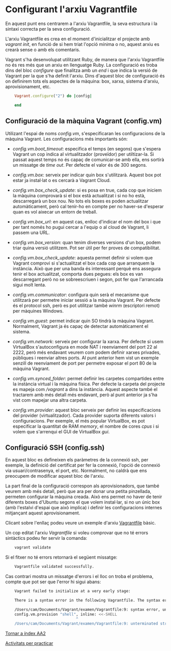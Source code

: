 # Configurant l'arxiu Vagrantfile

En aquest punt ens centrarem a l'arxiu Vagrantfile, la seva estructura i  la sintaxi correcta per la seva configuració.

L'arxiu Vagrantfile es crea en el moment d'inicialitzar el projecte amb *vagrant init*, en funció de si hem triat l'opció mínima o no, aquest arxiu es crearà sense o amb els comentaris.

Vagrant s'ha desenvolupat utilitzant Ruby, de manera que l'arxiu Vagrantfile no és res més que un arxiu en llenguatge Ruby. La configuració es troba dins del bloc *configure* que finalitza amb un *end* i que indica la versió de Vagrant per la que s'ha definit l'arxiu. Dins d'aquest bloc de configuració és on definirem tots els aspectes de la màquina: box, xarxa, sistema d'arxiu, aprovisionament, etc.

```ruby
    Vagrant.configure("2") do |config|

    end
```

## Configuració de la màquina Vagrant (config.vm)

Utilizant l'espai de noms *config.vm*, s'especificaran les configuracions de la màquina Vagrant. Les configuracions més importants són:

* *config.vm.boot_timeout*: especifica el temps (en segons) que s'espera Vagrant un cop indica al virtualitzador (proveïdor) per utiltizar-la. Si passat aquest temps no és capaç de comunicar-se amb ella, ens sortirà un missatge de *time out*. Per defecte el valor és de 300 segons.

* *config.vm.box*: serveix per indicar quin box s'utilitzarà. Aquest box pot estar ja instal·lat o es cercarà a Vagrant Cloud.

* *config.vm.box_check_update*: si es posa en true, cada cop que iniciem la màquina comprovarà si el box està actualitzat i si no ho està, descarregarà un box nou. No tots els boxes es poden actualitzar automàticament, però cal tenir-ho en compte per no haver-se d'esperar quan es vol aixecar un entorn de treball.

* *config.vm.box_url*: en aquest cas, enlloc d'indicar el nom del box i que per tant només ho pugui cercar a l'equip o al cloud de Vagrant, li passem una URL.

* *config.vm.box_version*: quan tenim diverses versions d'un box, podem triar quina versió utilitzem. Pot ser útil per fer proves de compatibilitat.

* *config.vm.box_check_update*: aquesta permet definir si volem que Vagrant comprovi si s'actualitzat el box cada cop que arranquem la instància. Això que per una banda és interessant perquè ens assegura tenir el box actualitzat, comporta dues pegues: els box es van descarregant però no se sobreescriuen i segon, pot fer que l'arrancada sigui molt lenta.

* *config.vm.communicator*: configura quin serà el mecanisme que utilitzarà per permetre iniciar sessió a la màquina Vagrant. Per defecte és el protocol ssh, però es pot utilitzar també *winrm* (escriptori remot) per màquines Windows.

* *config.vm.guest*: permet indicar quin SO tindrà la màquina Vagrant. Normalment, Vagrant ja és capaç de detectar automàticament el sistema.

* *config.vm.network*: serveix per configurar la xarxa. Per defecte si usem VirtualBox s'autoconfigura en mode NAT i reenviament del port 22 al 2222, però més endavant veurem com podem definir xarxes privades, públiques i reenviar altres ports. Al punt anterior hem vist un exemple senzill de reenviament de port per permetre exposar el port 80 de la màquina Vagrant.

* *config.vm.synced_folder*: permet definir les carpetes compartides entre la instància virtual i la màquina física. Per defecte la carpeta del projecte es mapeja com */vagrant* a dins la instància. Aquest aspecte també el tractarem amb més detall més endavant, però al punt anterior ja s'ha vist com mapejar una altra carpeta.

* *config.vm.provider*: aquest bloc serveix per definir les especificacions del provider (virtualitzador). Cada provider suporta diferents valors i configuracions. Per exemple, el més popular VirtualBox, es pot especificar la quantitat de RAM *memory*, el nombre de cores *cpus* i si volem que s'arrenqui el GUI de VirtualBox *gui*.

## Configuració SSH (config.ssh)

En aquest bloc es defineixen els paràmetres de la connexió ssh, per exemple, la definició del certificat per fer la connexió, l'opció de connexió via usuari/contrasenya, el port, etc. Normalment, no caldrà que ens preocupem de modificar aquest bloc de l'arxiu.

La part final de la configuració correspon als aprovisionadors, que també veurem amb més detall, però que ara per donar una petita pinzellada, permeten configurar la màquina creada. Això ens permet no haver de tenir diferents boxes d'Ubuntu segons el que volem instal·lar, si no un únic box (amb l'estalvi d'espai que això implica) i definir les configuracions internes mitjançant aquest aprovisionament.

Clicant sobre l'enllaç podeu veure un exemple d'arxiu [Vagrantfile](Vagrantfile) bàsic.

Un cop editat l'arxiu *Vagrantfile* si voleu comprovar que no té errors sintàctics podeu fer servir la comanda:

```bash
    vagrant validate
```

Si el fitxer no té errors retornarà el següent missatge:

```bash
    Vagrantfile validated successfully.
```

Cas contrari mostra un missatge d'errors i el lloc on troba el problema, compte que pot ser que l'error hi sigui abans:

```bash
    Vagrant failed to initialize at a very early stage:

    There is a syntax error in the following Vagrantfile. The syntax error message is reproduced below for convenience:

    /Users/cam/Documents/Vagrant/examen/Vagrantfile:9: syntax error, unexpected tIDENTIFIER, expecting keyword_end
    config.vm.provision "shell", inline: <<-SHELL
                               ^
    /Users/cam/Documents/Vagrant/examen/Vagrantfile:9: unterminated string meets end of file
```

[Tornar a índex AA2](../README.md)

[Activitats per practicar](../X)
